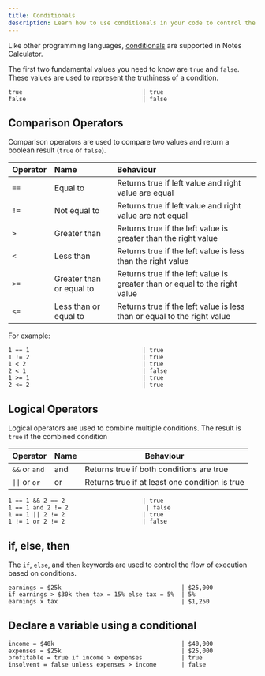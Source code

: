 ```yaml
---
title: Conditionals
description: Learn how to use conditionals in your code to control the flow of execution based on certain conditions.
---
```


Like other programming languages, [conditionals](https://en.wikipedia.org/wiki/Conditional_(computer_programming)) are supported in Notes Calculator.

The first two fundamental values you need to know are `true` and `false`. These values are used to represent the truthiness of a condition.

```
true                                  | true
false                                 | false
```

## Comparison Operators
Comparison operators are used to compare two values and return a boolean result (`true` or `false`).

| Operator | Name | Behaviour |
| :--- | :--- | :--- |
| `==` | Equal to | Returns true if left value and right value are equal |
| `!=` | Not equal to | Returns true if left value and right value are not equal |
| `>` | Greater than | Returns true if the left value is greater than the right value |
| `<` | Less than | Returns true if the left value is less than the right value |
| `>=` | Greater than or equal to | Returns true if the left value is greater than or equal to the right value |
| `<=` | Less than or equal to | Returns true if the left value is less than or equal to the right value |

For example:
```
1 == 1                                | true
1 != 2                                | true
1 < 2                                 | true
2 < 1                                 | false
1 >= 1                                | true
2 <= 2                                | true
```

## Logical Operators
Logical operators are used to combine multiple conditions. The result is `true` if the combined condition

| Operator          | Name | Behaviour |
| ------------- | -------- | ---------- |
| `&&` or `and` | and | Returns true if both conditions are true |
| `\|\|` or `or` | or | Returns true if at least one condition is true |

```
1 == 1 && 2 == 2                      | true
1 == 1 and 2 != 2                      | false
1 == 1 || 2 != 2                      | true
1 != 1 or 2 != 2                      | false
```

## if, else, then

The `if`, `else`, and `then` keywords are used to control the flow of execution based on conditions.

```
earnings = $25k                                  | $25,000
if earnings > $30k then tax = 15% else tax = 5%  | 5%
earnings x tax                                   | $1,250
```

## Declare a variable using a conditional

```
income = $40k                                    | $40,000
expenses = $25k                                  | $25,000   
profitable = true if income > expenses           | true
insolvent = false unless expenses > income       | false
```
